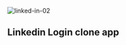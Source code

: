 ![linked-in-02](https://github.com/user-attachments/assets/f0de3261-21c2-40b0-93d9-4d1f890d1b19)
<h2>Linkedin Login clone app</h2>

